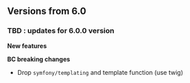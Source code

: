 Versions from 6.0
-----------------

### TBD : updates for 6.0.0 version

**New features**

**BC breaking changes**

- Drop `symfony/templating` and template function (use twig)
